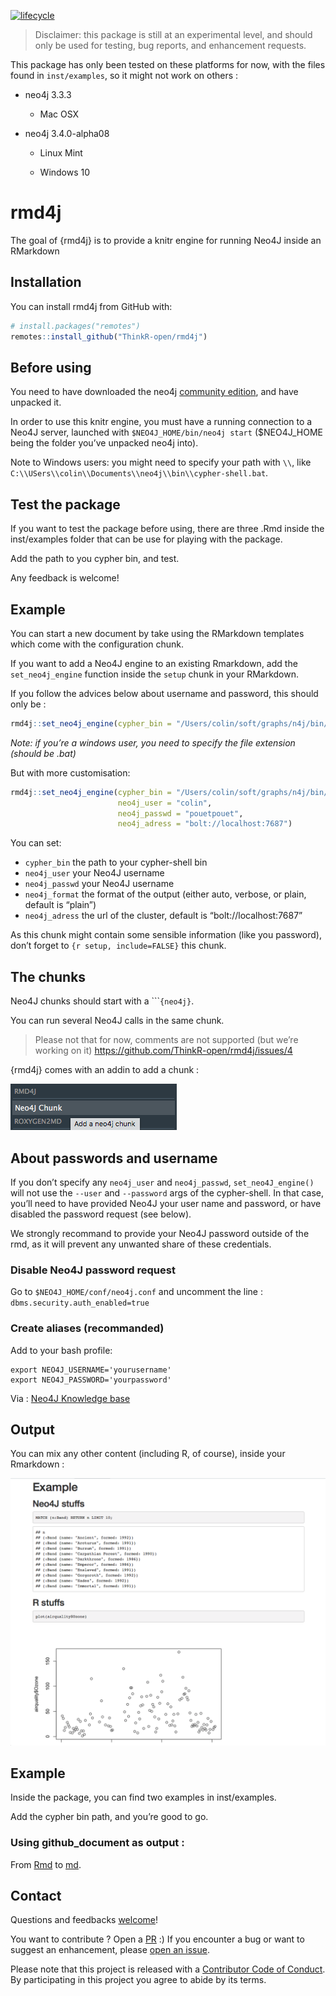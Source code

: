 
<!-- README.md is generated from README.Rmd. Please edit that file -->

[![lifecycle](https://img.shields.io/badge/lifecycle-experimental-orange.svg)](https://www.tidyverse.org/lifecycle/#experimental)

> Disclaimer: this package is still at an experimental level, and should
> only be used for testing, bug reports, and enhancement requests.

This package has only been tested on these platforms for now, with the
files found in `inst/examples`, so it might not work on others :

  - neo4j 3.3.3
    
      - Mac OSX

  - neo4j 3.4.0-alpha08
    
      - Linux Mint
    
      - Windows 10

# rmd4j

The goal of {rmd4j} is to provide a knitr engine for running Neo4J
inside an RMarkdown

## Installation

You can install rmd4j from GitHub with:

``` r
# install.packages("remotes")
remotes::install_github("ThinkR-open/rmd4j")
```

## Before using

You need to have downloaded the neo4j [community
edition](https://neo4j.com/download/other-releases/), and have unpacked
it.

In order to use this knitr engine, you must have a running connection to
a Neo4J server, launched with `$NEO4J_HOME/bin/neo4j start`
($NEO4J\_HOME being the folder you’ve unpacked neo4j into).

Note to Windows users: you might need to specify your path with `\\`,
like `C:\\USers\\colin\\Documents\\neo4j\\bin\\cypher-shell.bat`.

## Test the package

If you want to test the package before using, there are three .Rmd
inside the inst/examples folder that can be use for playing with the
package.

Add the path to you cypher bin, and test.

Any feedback is welcome\!

## Example

You can start a new document by take using the RMarkdown templates which
come with the configuration chunk.

If you want to add a Neo4J engine to an existing Rmarkdown, add the
`set_neo4j_engine` function inside the `setup` chunk in your RMarkdown.

If you follow the advices below about username and password, this should
only be
:

``` r
rmd4j::set_neo4j_engine(cypher_bin = "/Users/colin/soft/graphs/n4j/bin/cypher-shell")
```

*Note: if you’re a windows user, you need to specify the file extension
(should be .bat)*

But with more
customisation:

``` r
rmd4j::set_neo4j_engine(cypher_bin = "/Users/colin/soft/graphs/n4j/bin/cypher-shell", 
                        neo4j_user = "colin", 
                        neo4j_passwd = "pouetpouet", 
                        neo4j_adress = "bolt://localhost:7687")
```

You can set:

  - `cypher_bin` the path to your cypher-shell bin
  - `neo4j_user` your Neo4J username
  - `neo4j_passwd` your Neo4J username
  - `neo4j_format` the format of the output (either auto, verbose, or
    plain, default is “plain”)
  - `neo4j_adress` the url of the cluster, default is
    “bolt://localhost:7687”

As this chunk might contain some sensible information (like you
password), don’t forget to `{r setup, include=FALSE}` this chunk.

## The chunks

Neo4J chunks should start with a \`\`\``{neo4j}`.

You can run several Neo4J calls in the same chunk.

> Please not that for now, comments are not supported (but we’re working
> on it) <https://github.com/ThinkR-open/rmd4j/issues/4>

{rmd4j} comes with an addin to add a chunk :

![](READMEfig/rmd4jaddin.png)

## About passwords and username

If you don’t specify any `neo4j_user` and `neo4j_passwd`,
`set_neo4J_engine()` will not use the `--user` and `--password` args of
the cypher-shell. In that case, you’ll need to have provided Neo4J your
user name and password, or have disabled the password request (see
below).

We strongly recommand to provide your Neo4J password outside of the rmd,
as it will prevent any unwanted share of these credentials.

### Disable Neo4J password request

Go to `$NEO4J_HOME/conf/neo4j.conf` and uncomment the line :
`dbms.security.auth_enabled=true`

### Create aliases (recommanded)

Add to your bash profile:

    export NEO4J_USERNAME='yourusername'
    export NEO4J_PASSWORD='yourpassword'

Via : [Neo4J Knowledge
base](https://neo4j.com/developer/kb/how-do-i-authenticate-with-cypher-shell-without-specifying-the-username-and-password-on-the-command-line/)

## Output

You can mix any other content (including R, of course), inside your
Rmarkdown :

![](READMEfig/rmd4j.png)

## Example

Inside the package, you can find two examples in inst/examples.

Add the cypher bin path, and you’re good to go.

### Using github\_document as output :

From
[Rmd](https://github.com/ColinFay/neo4Jplayground/blob/master/colintracks.Rmd)
to
[md](https://github.com/ColinFay/neo4Jplayground/blob/master/colintracks.md).

## Contact

Questions and feedbacks [welcome](mailto:colin@thinkr.fr)\!

You want to contribute ? Open a
[PR](https://github.com/thinkr/rmd4j/pulls) :) If you encounter a bug or
want to suggest an enhancement, please [open an
issue](https://github.com/thinkr/rmd4j/issues).

Please note that this project is released with a [Contributor Code of
Conduct](CODE_OF_CONDUCT.md). By participating in this project you agree
to abide by its terms.
